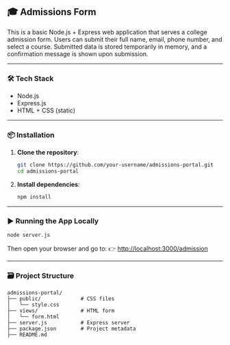 ## 🎓 Admissions Form

This is a basic Node.js + Express web application that serves a college admission form. Users can submit their full name, email, phone number, and select a course. Submitted data is stored temporarily in memory, and a confirmation message is shown upon submission.

---

### 🛠️ Tech Stack

* Node.js
* Express.js
* HTML + CSS (static)

---

### 📦 Installation

1. **Clone the repository**:

   ```bash
   git clone https://github.com/your-username/admissions-portal.git
   cd admissions-portal
   ```

2. **Install dependencies**:

   ```bash
   npm install
   ```

---

### ▶️ Running the App Locally

```bash
node server.js
```

Then open your browser and go to:
👉 [http://localhost:3000/admission](http://localhost:3000/admission)

---

### 🗃️ Project Structure

```
admissions-portal/
├── public/             # CSS files
│   └── style.css
├── views/              # HTML form
│   └── form.html
├── server.js           # Express server
├── package.json        # Project metadata
├── README.md
```
